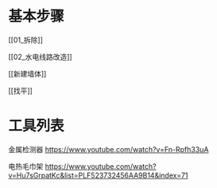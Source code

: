 
# 基本步骤

[[01_拆除]]

[[02_水电线路改造]]

[[新建墙体]]

[[找平]]

# 工具列表


金属检测器
https://www.youtube.com/watch?v=Fn-Rpfh33uA

电热毛巾架
https://www.youtube.com/watch?v=Hu7sGrpatKc&list=PLF523732456AA9B14&index=71

